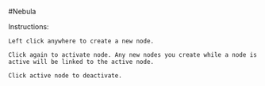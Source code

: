#Nebula

Instructions:

    Left click anywhere to create a new node.

    Click again to activate node. Any new nodes you create while a node is active will be linked to the active node.

    Click active node to deactivate.